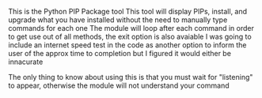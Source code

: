 This is the Python PIP Package tool
This tool will display PIPs, install, and upgrade what you have installed without the need to manually type commands for each one
The module will loop after each command in order to get use out of all methods, the exit option is also avaiable
I was going to include an internet speed test in the code as another option to inform the user of the approx time to completion but I figured it would either be innacurate 

The only thing to know about using this is that you must wait for "listening" to appear, otherwise the module will not understand your command

